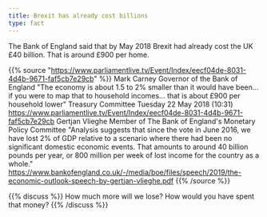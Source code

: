 ```yaml
---
title: Brexit has already cost billions
type: fact
---
```


The Bank of England said that by May 2018 Brexit had already cost the UK £40 billion. That is around £900 per home.

{{% source "https://www.parliamentlive.tv/Event/Index/eecf04de-8031-4d4b-9671-faf5cb7e29cb" %}}
Mark Carney
Governor of the Bank of England
"The economy is about 1.5 to 2% smaller than it would have been... if you were to map that to household incomes... that is about £900 per household lower"
Treasury Committee Tuesday 22 May 2018 (10:31)
https://www.parliamentlive.tv/Event/Index/eecf04de-8031-4d4b-9671-faf5cb7e29cb
Gertjan Vlieghe
Member of The Bank of England's Monetary Policy Committee
"Analysis suggests that since the vote in June 2016, we have lost 2% of GDP relative to a scenario where there had been no significant domestic economic events. That amounts to around 40 billion pounds per year, or 800 million per week of lost income for the country as a whole."
https://www.bankofengland.co.uk/-/media/boe/files/speech/2019/the-economic-outlook-speech-by-gertjan-vlieghe.pdf
{{% /source %}}

{{% discuss %}}
How much more will we lose? How would you have spent that money?
{{% /discuss %}}
